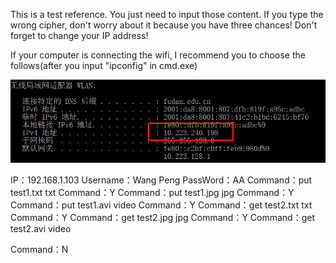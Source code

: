 This is a test reference. You just need to input those content. If you type the wrong cipher, don't worry about it because you have three chances!
Don't forget to change your IP address!

If  your computer is connecting the wifi, I recommend you to choose the follows(after you input "ipconfig" in cmd.exe)

![IPconfig](IPconfig.png)

IP：192.168.1.103
Username：Wang Peng
PassWord：AA
Command：put test1.txt txt
Command：Y
Command：put test1.jpg jpg
Command：Y
Command：put test1.avi video
Command：Y
Command：get test2.txt txt
Command：Y
Command：get test2.jpg jpg
Command：Y 
Command：get test2.avi video

Command：N